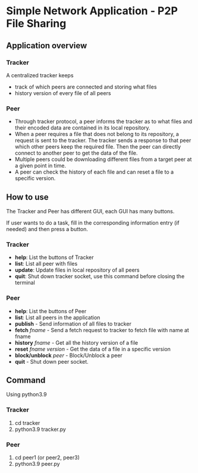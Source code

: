 
# Simple Network Application - P2P File Sharing

## Application overview
### Tracker
A centralized tracker keeps
- track of which peers are connected and storing what files
- history version of every file of all peers
### Peer
- Through tracker protocol, a peer informs the tracker as to what files and their encoded data are contained in its local repository.
- When a peer requires a file that does not belong to its repository, a request is sent to the tracker. The tracker sends a response to that peer which other peers keep the required file. Then the peer can directly connect to another peer to get the data of the file.
- Multiple peers could be downloading different files from a target peer at a given point in time.
- A peer can check the history of each file and can reset a file to a specific version.

## How to use
The Tracker and Peer has different GUI, each GUI has many buttons. 

If user wants to do a task, fill in the corresponding information entry (if needed) and then press a button.

### Tracker 
- **help**: List the buttons of Tracker 
- **list**: List all peer with files
- **update**: Update files in local repository of all peers
- **quit**: Shut down tracker socket, use this command before closing the terminal
### Peer
- **help**: List the buttons of Peer 
- **list**: List all peers in the application
- **publish** - Send information of all files to tracker
- **fetch** *fname* - Send a fetch request to tracker to fetch file with name at fname
- **history** *fname* - Get all the history version of a file
- **reset** *fname version* - Get the data of a file in a specific version
- **block/unblock** *peer* - Block/Unblock a peer
- **quit** - Shut down peer socket.

## Command
Using python3.9
### Tracker 
1. cd tracker
2. python3.9 tracker.py
### Peer
1. cd peer1 (or peer2, peer3)
2. python3.9 peer.py


